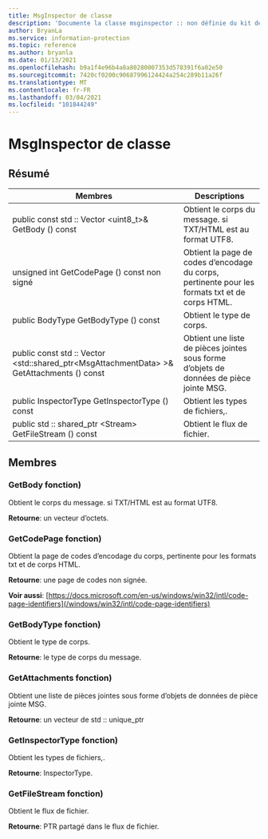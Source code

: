 ```yaml
---
title: MsgInspector de classe
description: 'Documente la classe msginspector :: non définie du kit de développement logiciel (SDK) Microsoft Information Protection (MIP).'
author: BryanLa
ms.service: information-protection
ms.topic: reference
ms.author: bryanla
ms.date: 01/13/2021
ms.openlocfilehash: b9a1f4e96b4a8a80280007353d578391f6a02e50
ms.sourcegitcommit: 7420cf0200c90687996124424a254c289b11a26f
ms.translationtype: MT
ms.contentlocale: fr-FR
ms.lasthandoff: 03/04/2021
ms.locfileid: "101844249"
---
```

# <a name="class-msginspector"></a>MsgInspector de classe 
  
## <a name="summary"></a>Résumé
 Membres                        | Descriptions                                
--------------------------------|---------------------------------------------
public const std :: Vector \<uint8_t\>& GetBody () const  |  Obtient le corps du message. si TXT/HTML est au format UTF8.
unsigned int GetCodePage () const non signé  |  Obtient la page de codes d’encodage du corps, pertinente pour les formats txt et de corps HTML.
public BodyType GetBodyType () const  |  Obtient le type de corps.
public const std :: Vector \<std::shared_ptr\<MsgAttachmentData\> \>& GetAttachments () const  |  Obtient une liste de pièces jointes sous forme d’objets de données de pièce jointe MSG.
public InspectorType GetInspectorType () const  |  Obtient les types de fichiers,.
public std :: shared_ptr \<Stream\> GetFileStream () const  |  Obtient le flux de fichier.
  
## <a name="members"></a>Membres
  
### <a name="getbody-function"></a>GetBody fonction)
Obtient le corps du message. si TXT/HTML est au format UTF8.

  
**Retourne**: un vecteur d’octets.
  
### <a name="getcodepage-function"></a>GetCodePage fonction)
Obtient la page de codes d’encodage du corps, pertinente pour les formats txt et de corps HTML.

  
**Retourne**: une page de codes non signée. 
  
**Voir aussi**: [https://docs.microsoft.com/en-us/windows/win32/intl/code-page-identifiers](/windows/win32/intl/code-page-identifiers)
  
### <a name="getbodytype-function"></a>GetBodyType fonction)
Obtient le type de corps.

  
**Retourne**: le type de corps du message.
  
### <a name="getattachments-function"></a>GetAttachments fonction)
Obtient une liste de pièces jointes sous forme d’objets de données de pièce jointe MSG.

  
**Retourne**: un vecteur de std :: unique_ptr<MsgAttachmentData>
  
### <a name="getinspectortype-function"></a>GetInspectorType fonction)
Obtient les types de fichiers,.

  
**Retourne**: InspectorType.
  
### <a name="getfilestream-function"></a>GetFileStream fonction)
Obtient le flux de fichier.

  
**Retourne**: PTR partagé dans le flux de fichier.